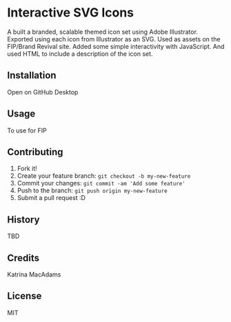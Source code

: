 # Interactive SVG Icons

A built a branded, scalable themed icon set using Adobe Illustrator. Exported using each icon from Illustrator as an SVG. Used as assets on the FIP/Brand Revival site. Added some simple interactivity with
JavaScript. And used HTML to include a description of the icon set.

## Installation

 Open on GitHub Desktop

## Usage

To use for FIP 

## Contributing

1. Fork it!
2. Create your feature branch: `git checkout -b my-new-feature`
3. Commit your changes: `git commit -am 'Add some feature'`
4. Push to the branch: `git push origin my-new-feature`
5. Submit a pull request :D

## History

TBD

## Credits

Katrina MacAdams

## License

MIT